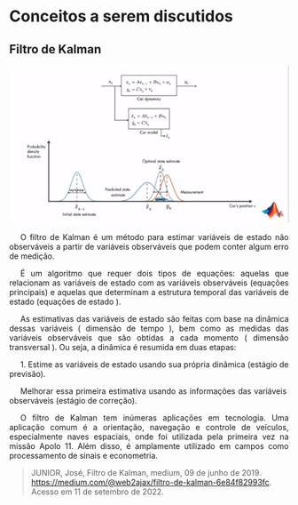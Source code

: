 # Conceitos a serem discutidos

## Filtro de Kalman

![filtro_de_kalman](../assets/portfolio_07/filtro_de_kalman.png)

<p style="text-indent: 20px; text-align: justify">
O filtro de Kalman é um método para estimar variáveis ​​de estado não observáveis ​​a partir de variáveis ​​observáveis ​​que podem conter algum erro de medição.
</p>

<p style="text-indent: 20px; text-align: justify">
É um algoritmo que requer dois tipos de equações: aquelas que relacionam as variáveis ​​de estado com as variáveis ​​observáveis (equações principais) e aquelas que determinam a estrutura temporal das variáveis ​​de estado (equações de estado ).
</p>

<p style="text-indent: 20px; text-align: justify">
As estimativas das variáveis ​​de estado são feitas com base na dinâmica dessas variáveis ​​( dimensão de tempo ), bem como as medidas das variáveis ​​observáveis ​​que são obtidas a cada momento ( dimensão transversal ). Ou seja, a dinâmica é resumida em duas etapas:
</p>

<p style="text-indent: 20px; text-align: justify">
1. Estime as variáveis ​​de estado usando sua própria dinâmica (estágio de previsão).
</p>

<p style="text-indent: 20px; text-align: justify">
Melhorar essa primeira estimativa usando as informações das variáveis ​​observáveis (estágio de correção).
</p>

<p style="text-indent: 20px; text-align: justify">
O filtro de Kalman tem inúmeras aplicações em tecnologia. Uma aplicação comum é a orientação, navegação e controle de veículos, especialmente naves espaciais, onde foi utilizada pela primeira vez na missão Apolo 11. Além disso, é amplamente utilizado em campos como processamento de sinais e econometria.
</p>

> JUNIOR, José, Filtro de Kalman, medium, 09 de junho de 2019. https://medium.com/@web2ajax/filtro-de-kalman-6e84f82993fc. Acesso em 11 de setembro de 2022.
